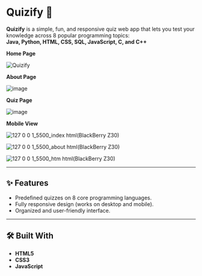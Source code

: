 # Quizify 🎯

**Quizify** is a simple, fun, and responsive quiz web app that lets you test your knowledge across 8 popular programming topics:  
**Java, Python, HTML, CSS, SQL, JavaScript, C, and C++**


**Home Page**

![Quizify](https://github.com/user-attachments/assets/2fbe470f-3581-48f8-8371-e4d0a5572e58)

**About Page**

![image](https://github.com/user-attachments/assets/444fbb43-d78a-4acb-93a2-dbe4ce329841)

**Quiz Page**

![image](https://github.com/user-attachments/assets/3c24b268-a7e6-4ed8-bd1a-df980c14ac25)

**Mobile View**

![127 0 0 1_5500_index html(BlackBerry Z30)](https://github.com/user-attachments/assets/36e45d18-08ca-4ab8-b697-0cd616db7e0b)

![127 0 0 1_5500_about html(BlackBerry Z30)](https://github.com/user-attachments/assets/630b0947-89a4-4c11-aca1-328861ec3522)

![127 0 0 1_5500_htm html(BlackBerry Z30)](https://github.com/user-attachments/assets/fdafd771-0794-453c-a001-a546557da3d3)







---

## ✨ Features

- Predefined quizzes on 8 core programming languages.
- Fully responsive design (works on desktop and mobile).
- Organized and user-friendly interface.

---

## 🛠️ Built With

- **HTML5**
- **CSS3**
- **JavaScript**
